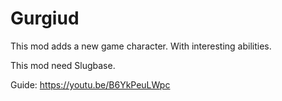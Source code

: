 # Gurgiud
This mod adds a new game character. With interesting abilities.

This mod need Slugbase. 

Guide: https://youtu.be/B6YkPeuLWpc

